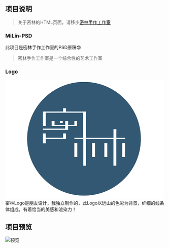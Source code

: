 ## 项目说明
> 关于密林的HTML页面，请移步[密林手作工作室](https://github.com/AprildreamMI/milin)
### MiLin-PSD
此项目是密林手作工作室的PSD原稿😎
> 密林手作工作室是一个综合性的艺术工作室
### Logo
![Logo](https://github.com/AprildreamMI/MiLin-PSD/blob/master/%E5%9B%BE%E7%89%87%E7%B4%A0%E6%9D%90/%E5%AF%86%E6%9E%97-%E7%99%BD%E5%AD%97-%E8%93%9D%E5%BA%95.png)
密林Logo是朋友设计，我独立制作的，此Logo以远山的色彩为背景，纤细的线条体组成，有着恰当的美感和渲染力！
## 项目预览
![预览](https://github.com/AprildreamMI/MiLin-PSD/blob/master/%E5%9B%BE%E7%89%87%E7%B4%A0%E6%9D%90/%E9%A2%84%E8%A7%88%E5%9B%BE.png)
